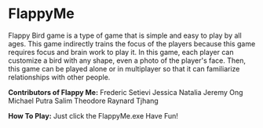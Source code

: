 # FlappyMe
Flappy Bird game is a type of game that is simple and easy to play by all ages. This game indirectly trains the focus of the players because this game requires focus and brain work to play it.
In this game, each player can customize a bird with any shape, even a photo of the player's face. Then, this game can be played alone or in multiplayer so that it can familiarize relationships with other people.

**Contributors of Flappy Me:**
Frederic Setievi
Jessica Natalia
Jeremy Ong
Michael Putra Salim
Theodore Raynard Tjhang

**How To Play:**
Just click the FlappyMe.exe
Have Fun!
